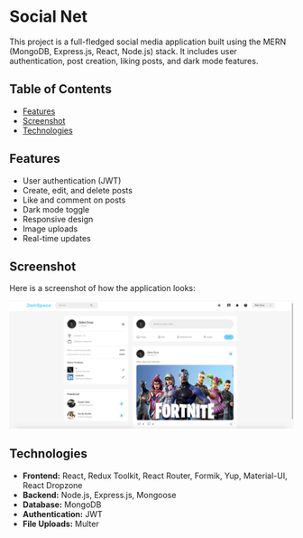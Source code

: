 # Social Net

This project is a full-fledged social media application built using the MERN (MongoDB, Express.js, React, Node.js) stack. It includes user authentication, post creation, liking posts, and dark mode features.

## Table of Contents

- [Features](#features)
- [Screenshot](#screenshot)
- [Technologies](#technologies)

## Features

- User authentication (JWT)
- Create, edit, and delete posts
- Like and comment on posts
- Dark mode toggle
- Responsive design
- Image uploads
- Real-time updates

## Screenshot

Here is a screenshot of how the application looks:

![Social Media Project Screenshot](server_social_media/public/assets/finalProduct.png)

## Technologies

- **Frontend:** React, Redux Toolkit, React Router, Formik, Yup, Material-UI, React Dropzone
- **Backend:** Node.js, Express.js, Mongoose
- **Database:** MongoDB
- **Authentication:** JWT
- **File Uploads:** Multer